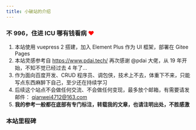 ```yaml
---
title: 小破站的介绍
---
```


### 不 996，住进 ICU 哪有钱看病 <span style="color:red">❤</span>

1. 本站使用 vuepress 2 搭建，加入 Element Plus 作为 UI 框架，部署在 Gitee Pages
2. 本站灵感参考自 <a href="https://www.pdai.tech/" target="_blank" class="origin">https://www.pdai.tech/ 再次感谢 @pdai 大佬</a>，从 19 年开始，不知不觉已经过去 4 年了...
3. 作为面向百度开发、CRUD 程序员、调包侠，技术上不去，体重下不来，只能写点东西麻醉下自己，至少还在持续学习
4. 后续这个站点不会做任何交流、不会做任何变现，最多放个邮箱，有需要请发邮件： <a href="mailto:qianwei4712@163.com">qianwei4712@163.com</a>
5. **我的参考一般都在底部有专门标注，转载我的文章，也请注明出处，不胜感激**

### 本站里程碑

<ClientOnly>
  <Milestone/>
</ClientOnly>
